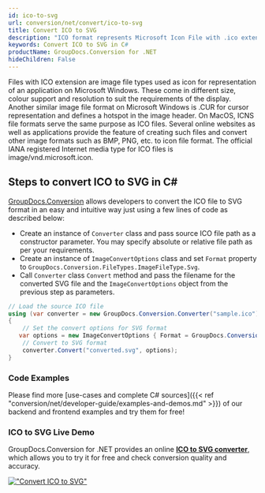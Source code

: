 ```yaml
---
id: ico-to-svg
url: conversion/net/convert/ico-to-svg
title: Convert ICO to SVG
description: "ICO format represents Microsoft Icon File with .ico extension. Learn how to convert ICO to SVG file programmatically in C# language using GroupDocs.Conversion for .NET library."
keywords: Convert ICO to SVG in C#
productName: GroupDocs.Conversion for .NET
hideChildren: False
---
```


Files with ICO extension are image file types used as icon for representation of an application on Microsoft Windows. These come in different size, colour support and resolution to suit the requirements of the display. Another similar image file format on Microsoft Windows is .CUR for cursor representation and defines a hotspot in the image header. On MacOS, ICNS file formats serve the same purpose as ICO files. Several online websites as well as applications provide the feature of creating such files and convert other image formats such as BMP, PNG, etc. to icon file format. The official IANA registered Internet media type for ICO files is image/vnd.microsoft.icon.

## Steps to convert ICO to SVG in C#

[GroupDocs.Conversion](https://products.groupdocs.com/conversion/net) allows developers to convert the ICO file to SVG format in an easy and intuitive way just using a few lines of code as described below:

* Create an instance of `Converter` class and pass source ICO file path as a constructor parameter. You may specify absolute or relative file path as per your requirements. 
* Create an instance of `ImageConvertOptions` class and set `Format` property to `GroupDocs.Conversion.FileTypes.ImageFileType.Svg`.
* Call `Converter` class `Convert` method and pass the filename for the converted SVG file and the `ImageConvertOptions` object from the previous step as parameters.

```csharp
// Load the source ICO file
using (var converter = new GroupDocs.Conversion.Converter("sample.ico"))
{
    // Set the convert options for SVG format
   var options = new ImageConvertOptions { Format = GroupDocs.Conversion.FileTypes.ImageFileType.Svg };
    // Convert to SVG format
    converter.Convert("converted.svg", options);
}
```

### Code Examples

Please find more [use-cases and complete C# sources]({{< ref "conversion/net/developer-guide/examples-and-demos.md" >}}) of our backend and frontend examples and try them for free!

### ICO to SVG Live Demo

GroupDocs.Conversion for .NET provides an online [**ICO to SVG converter**](https://products.groupdocs.app/conversion/ico-to-svg), which allows you to try it for free and check conversion quality and accuracy.

[!["Convert ICO to SVG"](conversion/net/images/convert-to-svg/convert-ico-to-svg.png)](https://products.groupdocs.app/conversion/ico-to-svg)